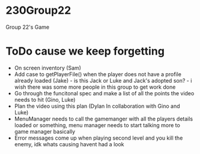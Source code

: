 # 230Group22
Group 22's Game

# ToDo cause we keep forgetting
- On screen inventory (Sam)
- Add case to getPlayerFile() when the player does not have a profile already loaded (Jake) - is this Jack or Luke and Jack's adopted son? - i wish there was some more people in this group to get work done
- Go through the funcitonal spec and make a list of all the points the video needs to hit (Gino, Luke)
- Plan the video using this plan (Dylan In collaboration with Gino and Luke)
- MenuManager needs to call the gamemanger with all the players details loaded or something, menu manager needs to start talking more to game manager basically
- Error messages come up when playing second level and you kill the enemy, idk whats causing havent had a look

